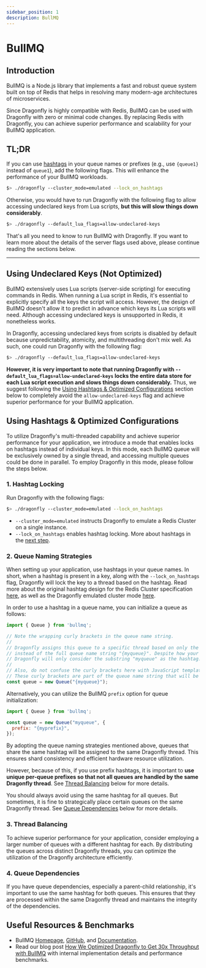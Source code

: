 ```yaml
---
sidebar_position: 1
description: BullMQ
---
```


# BullMQ

## Introduction

BullMQ is a Node.js library that implements a fast and robust queue system built on top of Redis that helps in resolving many modern-age architectures of microservices.

Since Dragonfly is highly compatible with Redis, BullMQ can be used with Dragonfly with zero or minimal code changes.
By replacing Redis with Dragonfly, you can achieve superior performance and scalability for your BullMQ application.

## TL;DR

If you can use [hashtags](https://redis.io/docs/reference/cluster-spec/#hash-tags) in your queue names or prefixes (e.g., use `{queue1}` instead of `queue1`),
add the following flags. This will enhance the performance of your BullMQ workloads.

```bash
$> ./dragonfly --cluster_mode=emulated --lock_on_hashtags
```

Otherwise, you would have to run Dragonfly with the following flag to allow accessing undeclared keys from Lua scripts, **but this will slow things down considerably**.

```bash
$> ./dragonfly --default_lua_flags=allow-undeclared-keys
```

That's all you need to know to run BullMQ with Dragonfly.
If you want to learn more about the details of the server flags used above, please continue reading the sections below.

---

## Using Undeclared Keys (Not Optimized)

BullMQ extensively uses Lua scripts (server-side scripting) for executing commands in Redis.
When running a Lua script in Redis, it's essential to explicitly specify all the keys the script will access.
However, the design of BullMQ doesn't allow it to predict in advance which keys its Lua scripts will need.
Although accessing undeclared keys is unsupported in Redis, it nonetheless works.

In Dragonfly, accessing undeclared keys from scripts is disabled by default because unpredictability, atomicity, and multithreading don't mix well.
As such, one could run Dragonfly with the following flag:

```bash
$> ./dragonfly --default_lua_flags=allow-undeclared-keys
```

**However, it is very important to note that running Dragonfly with `--default_lua_flags=allow-undeclared-keys`
locks the entire data store for each Lua script execution and slows things down considerably.**
Thus, we suggest following the [Using Hashtags & Optimized Configurations](#using-hashtags--optimized-configurations) section below to
completely avoid the `allow-undeclared-keys` flag and achieve superior performance for your BullMQ application.

## Using Hashtags & Optimized Configurations

To utilize Dragonfly's multi-threaded capability and achieve superior performance for your application, we introduce a mode that enables locks on hashtags instead of individual keys.
In this mode, each BullMQ queue will be exclusively owned by a single thread, and accessing multiple queues could be done in parallel.
To employ Dragonfly in this mode, please follow the steps below.

### 1. Hashtag Locking

Run Dragonfly with the following flags:

```bash
$> ./dragonfly --cluster_mode=emulated --lock_on_hashtags
```

- `--cluster_mode=emulated` instructs Dragonfly to emulate a Redis Cluster on a single instance.
- `--lock_on_hashtags` enables hashtag locking. More about hashtags in the [next step](#2-queue-naming-strategies).

### 2. Queue Naming Strategies

When setting up your application, use hashtags in your queue names.
In short, when a hashtag is present in a key, along with the `--lock_on_hashtags` flag, Dragonfly will lock the key to a thread based on the hashtag.
Read more about the original hashtag design for the Redis Cluster specification [here](https://redis.io/docs/reference/cluster-spec/#hash-tags),
as well as the Dragonfly emulated cluster mode [here](../managing-dragonfly/cluster-mode.md).

In order to use a hashtag in a queue name, you can initialize a queue as follows:

```javascript
import { Queue } from 'bullmq';

// Note the wrapping curly brackets in the queue name string.
//
// Dragonfly assigns this queue to a specific thread based on only the substring "myqueue",
// instead of the full queue name string "{myqueue}". Despite how your queue name is formatted,
// Dragonfly will only consider the substring "myqueue" as the hashtag.
//
// Also, do not confuse the curly brackets here with JavaScript template literals.
// These curly brackets are part of the queue name string that will be used by Dragonfly.
const queue = new Queue("{myqueue}");
```

Alternatively, you can utilize the BullMQ `prefix` option for queue initialization:

```javascript
import { Queue } from 'bullmq';

const queue = new Queue("myqueue", {
  prefix: "{myprefix}",
});
```

By adopting the queue naming strategies mentioned above, queues that share the same hashtag will be assigned to the same Dragonfly thread.
This ensures shard consistency and efficient hardware resource utilization.

However, because of this, if you use prefix hashtags, it is important to **use unique per-queue prefixes so that not all queues are handled by the same Dragonfly thread**.
See [Thread Balancing](#3-thread-balancing) below for more details.

You should always avoid using the same hashtag for all queues.
But sometimes, it is fine to strategically place certain queues on the same Dragonfly thread.
See [Queue Dependencies](#4-queue-dependencies) below for more details.

### 3. Thread Balancing

To achieve superior performance for your application, consider employing a larger number of queues with a different hashtag for each.
By distributing the queues across distinct Dragonfly threads, you can optimize the utilization of the Dragonfly architecture efficiently.

### 4. Queue Dependencies

If you have queue dependencies, especially a parent-child relationship, it's important to use the same hashtag for both queues.
This ensures that they are processed within the same Dragonfly thread and maintains the integrity of the dependencies.

## Useful Resources & Benchmarks

- BullMQ [Homepage](https://bullmq.io/), [GitHub](https://github.com/taskforcesh/bullmq), and [Documentation](https://docs.bullmq.io/).
- Read our blog post [How We Optimized Dragonfly to Get 30x Throughput with BullMQ](https://www.dragonflydb.io/blog/running-bullmq-with-dragonfly-part-2-optimization)
  with internal implementation details and performance benchmarks.
